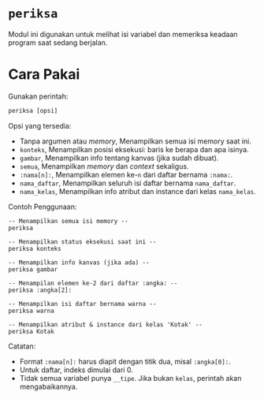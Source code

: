 # `periksa`
Modul ini digunakan untuk melihat isi variabel dan memeriksa keadaan program saat sedang berjalan.

# Cara Pakai
Gunakan perintah:
```txt
periksa [opsi]
```
Opsi yang tersedia:
- Tanpa argumen atau _memory_, Menampilkan semua isi memory saat ini.
- `konteks`,  Menampilkan posisi eksekusi: baris ke berapa dan apa isinya.
- `gambar`, Menampilkan info tentang kanvas (jika sudah dibuat).
- `semua`, Menampilkan _memory_ dan _context_ sekaligus.
- `:nama[n]:`, Menampilkan elemen ke-`n` dari daftar bernama `:nama:`.
- `nama_daftar`, Menampilkan seluruh isi daftar bernama `nama_daftar`.
- `nama_kelas`, Menampilkan info atribut dan instance dari kelas `nama_kelas`.

Contoh Penggunaan:
```earl
-- Menampilkan semua isi memory --
periksa

-- Menampilkan status eksekusi saat ini --
periksa konteks

-- Menampilkan info kanvas (jika ada) --
periksa gambar

-- Menampilan elemen ke-2 dari daftar :angka: --
periksa :angka[2]:

-- Menampilkan isi daftar bernama warna --
periksa warna

-- Menampilkan atribut & instance dari kelas 'Kotak' --
periksa Kotak
```

Catatan:
- Format `:nama[n]:` harus diapit dengan titik dua, misal `:angka[0]:`.
- Untuk daftar, indeks dimulai dari 0.
- Tidak semua variabel punya `__tipe`. Jika bukan `kelas`, perintah akan mengabaikannya.

